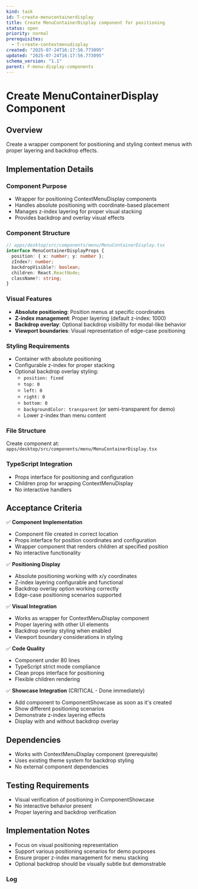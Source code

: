 ```yaml
---
kind: task
id: T-create-menucontainerdisplay
title: Create MenuContainerDisplay component for positioning
status: open
priority: normal
prerequisites:
  - T-create-contextmenudisplay
created: "2025-07-24T16:17:56.773095"
updated: "2025-07-24T16:17:56.773095"
schema_version: "1.1"
parent: F-menu-display-components
---
```


# Create MenuContainerDisplay Component

## Overview

Create a wrapper component for positioning and styling context menus with proper layering and backdrop effects.

## Implementation Details

### Component Purpose

- Wrapper for positioning ContextMenuDisplay components
- Handles absolute positioning with coordinate-based placement
- Manages z-index layering for proper visual stacking
- Provides backdrop and overlay visual effects

### Component Structure

```typescript
// apps/desktop/src/components/menu/MenuContainerDisplay.tsx
interface MenuContainerDisplayProps {
  position: { x: number; y: number };
  zIndex?: number;
  backdropVisible?: boolean;
  children: React.ReactNode;
  className?: string;
}
```

### Visual Features

- **Absolute positioning**: Position menus at specific coordinates
- **Z-index management**: Proper layering (default z-index: 1000)
- **Backdrop overlay**: Optional backdrop visibility for modal-like behavior
- **Viewport boundaries**: Visual representation of edge-case positioning

### Styling Requirements

- Container with absolute positioning
- Configurable z-index for proper stacking
- Optional backdrop overlay styling:
  - `position: fixed`
  - `top: 0`
  - `left: 0`
  - `right: 0`
  - `bottom: 0`
  - `backgroundColor: transparent` (or semi-transparent for demo)
  - Lower z-index than menu content

### File Structure

Create component at: `apps/desktop/src/components/menu/MenuContainerDisplay.tsx`

### TypeScript Integration

- Props interface for positioning and configuration
- Children prop for wrapping ContextMenuDisplay
- No interactive handlers

## Acceptance Criteria

✅ **Component Implementation**

- Component file created in correct location
- Props interface for position coordinates and configuration
- Wrapper component that renders children at specified position
- No interactive functionality

✅ **Positioning Display**

- Absolute positioning working with x/y coordinates
- Z-index layering configurable and functional
- Backdrop overlay option working correctly
- Edge-case positioning scenarios supported

✅ **Visual Integration**

- Works as wrapper for ContextMenuDisplay component
- Proper layering with other UI elements
- Backdrop overlay styling when enabled
- Viewport boundary considerations in styling

✅ **Code Quality**

- Component under 80 lines
- TypeScript strict mode compliance
- Clean props interface for positioning
- Flexible children rendering

✅ **Showcase Integration** (CRITICAL - Done immediately)

- Add component to ComponentShowcase as soon as it's created
- Show different positioning scenarios
- Demonstrate z-index layering effects
- Display with and without backdrop overlay

## Dependencies

- Works with ContextMenuDisplay component (prerequisite)
- Uses existing theme system for backdrop styling
- No external component dependencies

## Testing Requirements

- Visual verification of positioning in ComponentShowcase
- No interactive behavior present
- Proper layering and backdrop verification

## Implementation Notes

- Focus on visual positioning representation
- Support various positioning scenarios for demo purposes
- Ensure proper z-index management for menu stacking
- Optional backdrop should be visually subtle but demonstrable

### Log
